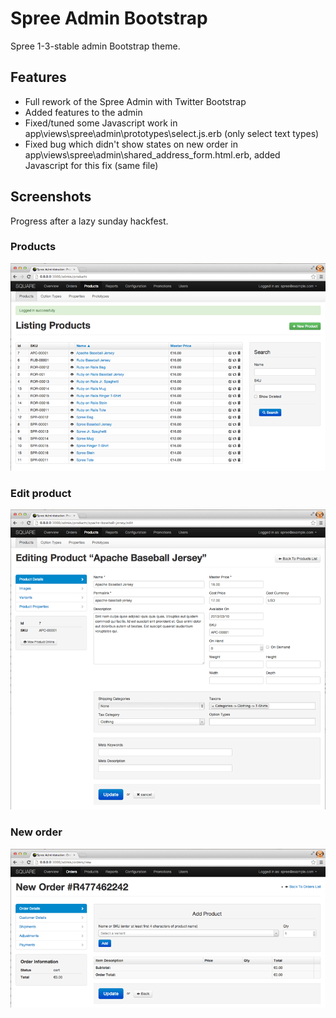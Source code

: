 Spree Admin Bootstrap
=====================

Spree 1-3-stable admin Bootstrap theme.

Features
-----------
- Full rework of the Spree Admin with Twitter Bootstrap
- Added features to the admin
- Fixed/tuned some Javascript work in app\views\spree\admin\prototypes\select.js.erb (only select text types)
- Fixed bug which didn't show states on new order in app\views\spree\admin\shared\_address_form.html.erb, added Javascript for this fix (same file)


Screenshots
-----------

Progress after a lazy sunday hackfest.

### Products
![image](screens/screen1.png)

### Edit product
![image](screens/screen2.png)

### New order
![image](screens/screen3.png)